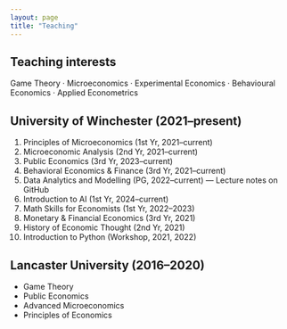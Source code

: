 ```yaml
---
layout: page
title: "Teaching"
---
```


## Teaching interests
Game Theory · Microeconomics · Experimental Economics · Behavioural Economics · Applied Econometrics

## University of Winchester (2021–present)
1. Principles of Microeconomics (1st Yr, 2021–current)
2. Microeconomic Analysis (2nd Yr, 2021–current)
3. Public Economics (3rd Yr, 2023–current)
4. Behavioral Economics & Finance (3rd Yr, 2021–current)
5. Data Analytics and Modelling (PG, 2022–current) — Lecture notes on GitHub
6. Introduction to AI (1st Yr, 2024–current)
7. Math Skills for Economists (1st Yr, 2022–2023)
8. Monetary & Financial Economics (3rd Yr, 2021)
9. History of Economic Thought (2nd Yr, 2021)
10. Introduction to Python (Workshop, 2021, 2022)

## Lancaster University (2016–2020)
- Game Theory
- Public Economics
- Advanced Microeconomics
- Principles of Economics
